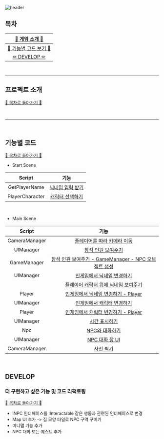 
![header](https://capsule-render.vercel.app/api?type=waving&color=gradient&customColorList=3&height=300&section=header&text=GATHER%20CLONE&fontSize=90&fontColor=FFF)

## 목차

| [🌷 게임 소개 🌷](#프로젝트-소개) |
| :---: |
| [🌴 기능별 코드 보기 🌴](#기능별-코드) |
| [✏ DEVELOP ✏](#develop) |

<br>

* * *

## 프로젝트 소개

[🌳 목차로 돌아가기 🌳](#목차)

<br>

* * *

<br>

## 기능별 코드

[🌳 목차로 돌아가기 🌳](#목차)

- Start Scene

| Script | 기능 |
| :---: | :---: |
| GetPlayerName  | [닉네임 입력 받기](https://github.com/j-miiin/Unity_Study_Sparta_2023/blob/3699bedab8d59c69838117944da01a65f7b4caa7/Assignment_Gather_Clone/Assets/Scripts/StartScene/GetPlayerName.cs#L8C14-L38) |
| PlayerCharacter  | [캐릭터 선택하기](https://github.com/j-miiin/Unity_Study_Sparta_2023/blob/3699bedab8d59c69838117944da01a65f7b4caa7/Assignment_Gather_Clone/Assets/Scripts/StartScene/PlayerCharacter.cs#L6C14-L40) |

<br>

- Main Scene

| Script | 기능 |
| :---: | :---: |
| CameraManager | [플레이어를 따라 카메라 이동](https://github.com/j-miiin/Unity_Study_Sparta_2023/blob/3699bedab8d59c69838117944da01a65f7b4caa7/Assignment_Gather_Clone/Assets/Scripts/MainScene/CameraManager.cs#L17-L28) |
| UIManager  | [참석 인원 보여주기](https://github.com/j-miiin/Unity_Study_Sparta_2023/blob/3699bedab8d59c69838117944da01a65f7b4caa7/Assignment_Gather_Clone/Assets/Scripts/MainScene/UIManager.cs#L146-L163) |
| GameManager | [참석 인원 보여주기 - GameManager - NPC 오브젝트 생성](https://github.com/j-miiin/Unity_Study_Sparta_2023/blob/3699bedab8d59c69838117944da01a65f7b4caa7/Assignment_Gather_Clone/Assets/Scripts/MainScene/GameManager.cs#L26-L38) |
| UIManager | [인게임에서 닉네임 변경하기](https://github.com/j-miiin/Unity_Study_Sparta_2023/blob/3699bedab8d59c69838117944da01a65f7b4caa7/Assignment_Gather_Clone/Assets/Scripts/MainScene/UIManager.cs#L185-L195) |
| | [플레이어 캐릭터 위에 닉네임 보여주기](https://github.com/j-miiin/Unity_Study_Sparta_2023/blob/3699bedab8d59c69838117944da01a65f7b4caa7/Assignment_Gather_Clone/Assets/Scripts/MainScene/UIManager.cs#L90) |
| Player | [인게임에서 닉네임 변경하기 - Player](https://github.com/j-miiin/Unity_Study_Sparta_2023/blob/3699bedab8d59c69838117944da01a65f7b4caa7/Assignment_Gather_Clone/Assets/Scripts/MainScene/Player.cs#L24-L28) |
| UIManager | [인게임에서 캐릭터 변경하기](https://github.com/j-miiin/Unity_Study_Sparta_2023/blob/3699bedab8d59c69838117944da01a65f7b4caa7/Assignment_Gather_Clone/Assets/Scripts/MainScene/UIManager.cs#L197-L207) |
| Player | [인게임에서 캐릭터 변경하기 - Player](https://github.com/j-miiin/Unity_Study_Sparta_2023/blob/3699bedab8d59c69838117944da01a65f7b4caa7/Assignment_Gather_Clone/Assets/Scripts/MainScene/Player.cs#L30-L49) |
| UIManager | [시간 표시하기](https://github.com/j-miiin/Unity_Study_Sparta_2023/blob/3699bedab8d59c69838117944da01a65f7b4caa7/Assignment_Gather_Clone/Assets/Scripts/MainScene/UIManager.cs#L88-L89) |
| Npc | [NPC와 대화하기](https://github.com/j-miiin/Unity_Study_Sparta_2023/blob/3699bedab8d59c69838117944da01a65f7b4caa7/Assignment_Gather_Clone/Assets/Scripts/MainScene/NpcScripts/Npc.cs#L18-L45) |
| UIManager | [NPC 대화 창 UI](https://github.com/j-miiin/Unity_Study_Sparta_2023/blob/3699bedab8d59c69838117944da01a65f7b4caa7/Assignment_Gather_Clone/Assets/Scripts/MainScene/UIManager.cs#L209-L226) |
| CameraManager | [사진 찍기](https://github.com/j-miiin/Unity_Study_Sparta_2023/blob/3699bedab8d59c69838117944da01a65f7b4caa7/Assignment_Gather_Clone/Assets/Scripts/MainScene/CameraManager.cs#L30-L57) |

<br>

## DEVELOP
### 더 구현하고 싶은 기능 및 코드 리팩토링
[🌳 목차로 돌아가기 🌳](#목차)
- INPC 인터페이스를 IInteractable 같은 행동과 관련된 인터페이스로 변경
- Map UI 추가 -> 집 모양 타일로 NPC 구역 꾸미기
- 미니맵 기능 추가
- NPC 대화 또는 퀘스트 추가